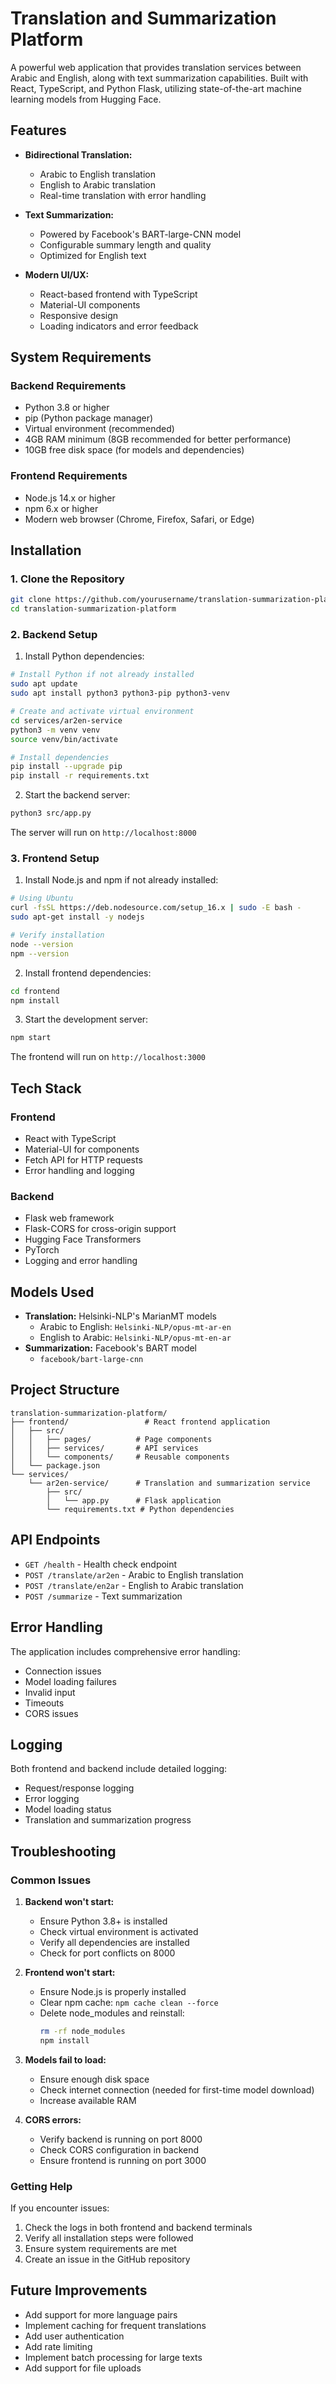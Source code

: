# Translation and Summarization Platform

A powerful web application that provides translation services between Arabic and English, along with text summarization capabilities. Built with React, TypeScript, and Python Flask, utilizing state-of-the-art machine learning models from Hugging Face.

## Features

- **Bidirectional Translation:**
  - Arabic to English translation
  - English to Arabic translation
  - Real-time translation with error handling

- **Text Summarization:**
  - Powered by Facebook's BART-large-CNN model
  - Configurable summary length and quality
  - Optimized for English text

- **Modern UI/UX:**
  - React-based frontend with TypeScript
  - Material-UI components
  - Responsive design
  - Loading indicators and error feedback

## System Requirements

### Backend Requirements
- Python 3.8 or higher
- pip (Python package manager)
- Virtual environment (recommended)
- 4GB RAM minimum (8GB recommended for better performance)
- 10GB free disk space (for models and dependencies)

### Frontend Requirements
- Node.js 14.x or higher
- npm 6.x or higher
- Modern web browser (Chrome, Firefox, Safari, or Edge)

## Installation

### 1. Clone the Repository
```bash
git clone https://github.com/yourusername/translation-summarization-platform.git
cd translation-summarization-platform
```

### 2. Backend Setup
1. Install Python dependencies:
```bash
# Install Python if not already installed
sudo apt update
sudo apt install python3 python3-pip python3-venv

# Create and activate virtual environment
cd services/ar2en-service
python3 -m venv venv
source venv/bin/activate

# Install dependencies
pip install --upgrade pip
pip install -r requirements.txt
```

2. Start the backend server:
```bash
python3 src/app.py
```
The server will run on `http://localhost:8000`

### 3. Frontend Setup
1. Install Node.js and npm if not already installed:
```bash
# Using Ubuntu
curl -fsSL https://deb.nodesource.com/setup_16.x | sudo -E bash -
sudo apt-get install -y nodejs

# Verify installation
node --version
npm --version
```

2. Install frontend dependencies:
```bash
cd frontend
npm install
```

3. Start the development server:
```bash
npm start
```
The frontend will run on `http://localhost:3000`

## Tech Stack

### Frontend
- React with TypeScript
- Material-UI for components
- Fetch API for HTTP requests
- Error handling and logging

### Backend
- Flask web framework
- Flask-CORS for cross-origin support
- Hugging Face Transformers
- PyTorch
- Logging and error handling

## Models Used

- **Translation:** Helsinki-NLP's MarianMT models
  - Arabic to English: `Helsinki-NLP/opus-mt-ar-en`
  - English to Arabic: `Helsinki-NLP/opus-mt-en-ar`
- **Summarization:** Facebook's BART model
  - `facebook/bart-large-cnn`

## Project Structure

```
translation-summarization-platform/
├── frontend/                 # React frontend application
│   ├── src/
│   │   ├── pages/          # Page components
│   │   ├── services/       # API services
│   │   └── components/     # Reusable components
│   └── package.json
└── services/
    └── ar2en-service/      # Translation and summarization service
        ├── src/
        │   └── app.py      # Flask application
        └── requirements.txt # Python dependencies
```

## API Endpoints

- `GET /health` - Health check endpoint
- `POST /translate/ar2en` - Arabic to English translation
- `POST /translate/en2ar` - English to Arabic translation
- `POST /summarize` - Text summarization

## Error Handling

The application includes comprehensive error handling:
- Connection issues
- Model loading failures
- Invalid input
- Timeouts
- CORS issues

## Logging

Both frontend and backend include detailed logging:
- Request/response logging
- Error logging
- Model loading status
- Translation and summarization progress

## Troubleshooting

### Common Issues

1. **Backend won't start:**
   - Ensure Python 3.8+ is installed
   - Check virtual environment is activated
   - Verify all dependencies are installed
   - Check for port conflicts on 8000

2. **Frontend won't start:**
   - Ensure Node.js is properly installed
   - Clear npm cache: `npm cache clean --force`
   - Delete node_modules and reinstall: 
     ```bash
     rm -rf node_modules
     npm install
     ```

3. **Models fail to load:**
   - Ensure enough disk space
   - Check internet connection (needed for first-time model download)
   - Increase available RAM

4. **CORS errors:**
   - Verify backend is running on port 8000
   - Check CORS configuration in backend
   - Ensure frontend is running on port 3000

### Getting Help

If you encounter issues:
1. Check the logs in both frontend and backend terminals
2. Verify all installation steps were followed
3. Ensure system requirements are met
4. Create an issue in the GitHub repository

## Future Improvements

- Add support for more language pairs
- Implement caching for frequent translations
- Add user authentication
- Add rate limiting
- Implement batch processing for large texts
- Add support for file uploads

